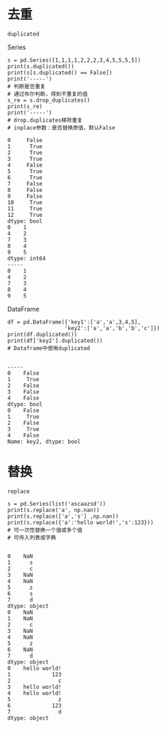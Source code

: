 # 去重


    duplicated

Series

    s = pd.Series([1,1,1,1,2,2,2,3,4,5,5,5,5])
    print(s.duplicated())
    print(s[s.duplicated() == False])
    print('-----')
    # 判断是否重复
    # 通过布尔判断，得到不重复的值
    s_re = s.drop_duplicates()
    print(s_re)
    print('-----')
    # drop.duplicates移除重复
    # inplace参数：是否替换原值，默认False

    0     False
    1      True
    2      True
    3      True
    4     False
    5      True
    6      True
    7     False
    8     False
    9     False
    10     True
    11     True
    12     True
    dtype: bool
    0    1
    4    2
    7    3
    8    4
    9    5
    dtype: int64
    -----
    0    1
    4    2
    7    3
    8    4
    9    5


DataFrame

    df = pd.DataFrame({'key1':['a','a',3,4,5],
                      'key2':['a','a','b','b','c']})
    print(df.duplicated())
    print(df['key2'].duplicated())
    # Dataframe中使用duplicated

    
    -----
    0    False
    1     True
    2    False
    3    False
    4    False
    dtype: bool
    0    False
    1     True
    2    False
    3     True
    4    False
    Name: key2, dtype: bool
    
# 替换

    replace

    s = pd.Series(list('ascaazsd'))
    print(s.replace('a', np.nan))
    print(s.replace(['a','s'] ,np.nan))
    print(s.replace({'a':'hello world!','s':123}))
    # 可一次性替换一个值或多个值
    # 可传入列表或字典
    

    0    NaN
    1      s
    2      c
    3    NaN
    4    NaN
    5      z
    6      s
    7      d
    dtype: object
    0    NaN
    1    NaN
    2      c
    3    NaN
    4    NaN
    5      z
    6    NaN
    7      d
    dtype: object
    0    hello world!
    1             123
    2               c
    3    hello world!
    4    hello world!
    5               z
    6             123
    7               d
    dtype: object
    
